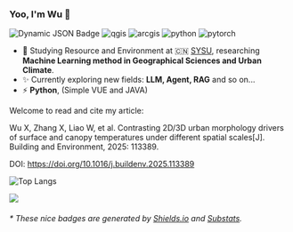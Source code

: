 ### Yoo, I'm Wu 👋

![Dynamic JSON Badge](https://img.shields.io/badge/dynamic/json?url=https%3A%2F%2Fapi.spencerwoo.com%2Fsubstats%2F%3Fsource%3Dgithub%26queryKey%3DWuxb02&query=%24.data.totalSubs&label=Github)
![qgis](https://img.shields.io/badge/qgis-589632?style=flat-square&logo=qgis&logoColor=white)
![arcgis](https://img.shields.io/badge/arcgis-2C7AC3?style=flat-square&logo=arcgis&logoColor=white)
![python](https://img.shields.io/badge/python-3776AB?style=flat-square&logo=python&logoColor=white)
![pytorch](https://img.shields.io/badge/pytorch-EE4C2C?style=flat-square&logo=pytorch&logoColor=white)

- 🍻 Studying Resource and Environment at 🇨🇳 [SYSU](https://www.sysu.edu.cn/), researching **Machine Learning method in Geographical Sciences and Urban Climate**.
- ✨ Currently exploring new fields: **LLM, Agent, RAG** and so on...
- ⚡ **Python**, (Simple VUE and JAVA)

Welcome to read and cite my article:

Wu X, Zhang X, Liao W, et al. Contrasting 2D/3D urban morphology drivers of surface and canopy temperatures under different spatial scales[J]. Building and Environment, 2025: 113389.

DOI: https://doi.org/10.1016/j.buildenv.2025.113389


![Top Langs](https://github-readme-stats.vercel.app/api/top-langs/?username=Wuxb02&layout=compact&theme=transparent)

![](https://github-readme-stats.vercel.app/api?username=Wuxb02&show_icons=true&theme=transparent)




<h6>* These nice badges are generated by <a href="https://shields.io/">Shields.io</a> and <a href="https://github.com/spencerwooo/Substats">Substats</a>.</h6>
